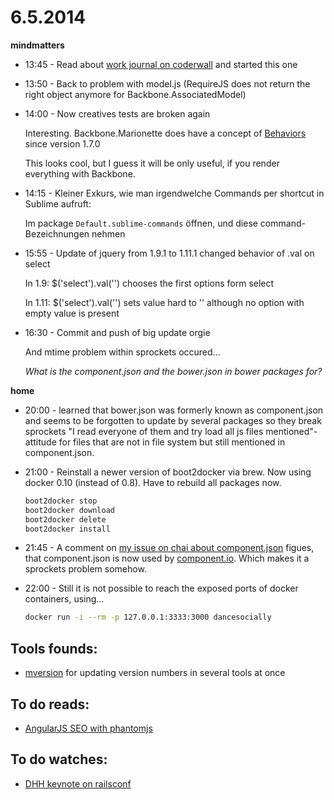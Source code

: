 # 6.5.2014

**mindmatters**

- 13:45 - Read about [work journal on coderwall](https://coderwall.com/p/nudgba) and started this one
- 13:50 - Back to problem with model.js (RequireJS does not return the right object anymore for Backbone.AssociatedModel)
- 14:00 - Now creatives tests are broken again

    Interesting. Backbone.Marionette does have a concept of [Behaviors](https://github.com/marionettejs/backbone.marionette/blob/master/docs/marionette.behavior.md) since version 1.7.0

    This looks cool, but I guess it will be only useful, if you render everything with Backbone.
- 14:15 - Kleiner Exkurs, wie man irgendwelche Commands per shortcut in Sublime aufruft:

    Im package `Default.sublime-commands` öffnen, und diese command-Bezeichnungen nehmen

- 15:55 - Update of jquery from 1.9.1 to 1.11.1 changed behavior of .val on select

    In 1.9: $('select').val('') chooses the first options form select

    In 1.11: $('select').val('') sets value hard to '' although no option with empty value is present
- 16:30 - Commit and push of big update orgie

    And mtime problem within sprockets occured...

    *What is the component.json and the bower.json in bower packages for?*


**home**

- 20:00 - learned that bower.json was formerly known as component.json and seems to be forgotten to update by several packages so they break sprockets "I read everyone of them and try load all js files mentioned"-attitude for files that are not in file system but still mentioned in component.json.

- 21:00 - Reinstall a newer version of boot2docker via brew. Now using docker 0.10 (instead of 0.8). Have to rebuild all packages now.

    ```bash
    boot2docker stop
    boot2docker download
    boot2docker delete
    boot2docker install
    ```

- 21:45 - A comment on [my issue on chai about component.json](https://github.com/chaijs/chai/issues/262#issuecomment-42349030) figues, that component.json is now used by [component.io](https://github.com/chaijs/chai/issues/component.io). Which makes it a sprockets problem somehow.

- 22:00 - Still it is not possible to reach the exposed ports of docker containers, using…

    ```bash
    docker run -i --rm -p 127.0.0.1:3333:3000 dancesocially
    ```


## Tools founds:

- [mversion](https://coderwall.com/p/vzyuma) for updating version numbers in several tools at once

## To do reads:

- [AngularJS SEO with phantomjs](http://lawsonry.com/2014/05/diy-angularjs-seo-with-phantomjs-the-easy-way/?utm_source=javascriptweekly&utm_medium=email)

## To do watches:

- [DHH keynote on railsconf](http://www.confreaks.com/videos/3315-railsconf-keynote)
